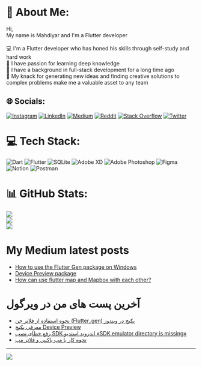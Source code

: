 # 💫 About Me:
Hi,<br>My name is Mahdiyar and I'm a Flutter developer<br><br>💻 I'm a Flutter developer who has honed his skills through self-study and hard work<br>🌱 I have passion for learning deep knowledge<br>🔭 I have a background in full-stack development for a long time ago<br>🤝 My knack for generating new ideas and finding creative solutions to complex problems make me a valuable asset to any team


## 🌐 Socials:
[![Instagram](https://img.shields.io/badge/Instagram-%23E4405F.svg?logo=Instagram&logoColor=white)](https://instagram.com/fluttergramming) [![LinkedIn](https://img.shields.io/badge/LinkedIn-%230077B5.svg?logo=linkedin&logoColor=white)](https://linkedin.com/in/mahdiyar-arbabzi) [![Medium](https://img.shields.io/badge/Medium-12100E?logo=medium&logoColor=white)](https://medium.com/@@m.arbabzi) [![Reddit](https://img.shields.io/badge/Reddit-%23FF4500.svg?logo=Reddit&logoColor=white)](https://reddit.com/user/mahDyarZ) [![Stack Overflow](https://img.shields.io/badge/-Stackoverflow-FE7A16?logo=stack-overflow&logoColor=white)](https://stackoverflow.com/users/15826420) [![Twitter](https://img.shields.io/badge/Twitter-%231DA1F2.svg?logo=Twitter&logoColor=white)](https://twitter.com/mahDyarZ90) 

# 💻 Tech Stack:
![Dart](https://img.shields.io/badge/dart-%230175C2.svg?style=for-the-badge&logo=dart&logoColor=white) ![Flutter](https://img.shields.io/badge/Flutter-%2302569B.svg?style=for-the-badge&logo=Flutter&logoColor=white) ![SQLite](https://img.shields.io/badge/sqlite-%2307405e.svg?style=for-the-badge&logo=sqlite&logoColor=white) ![Adobe XD](https://img.shields.io/badge/Adobe%20XD-470137?style=for-the-badge&logo=Adobe%20XD&logoColor=#FF61F6) ![Adobe Photoshop](https://img.shields.io/badge/adobephotoshop-%2331A8FF.svg?style=for-the-badge&logo=adobephotoshop&logoColor=white) 	![Figma](https://img.shields.io/badge/figma-%23F24E1E.svg?style=for-the-badge&logo=figma&logoColor=white) ![Notion](https://img.shields.io/badge/Notion-%23000000.svg?style=for-the-badge&logo=notion&logoColor=white) ![Postman](https://img.shields.io/badge/Postman-FF6C37?style=for-the-badge&logo=postman&logoColor=white)
# 📊 GitHub Stats:
![](https://github-readme-stats.vercel.app/api?username=mahdiyarz&theme=dark&hide_border=false&include_all_commits=false&count_private=true)<br/>
![](https://github-readme-streak-stats.herokuapp.com/?user=mahdiyarz&theme=dark&hide_border=false)<br/>
![](https://github-readme-stats.vercel.app/api/top-langs/?username=mahdiyarz&theme=dark&hide_border=false&include_all_commits=false&count_private=true&layout=compact)

# My Medium latest posts
<!-- MEDIUM:START -->
- [How to use the Flutter Gen package on Windows](https://medium.com/@m.arbabzi/how-to-use-the-flutter-gen-package-on-windows-2bca85124b05?source=rss-baa8046802cb------2)
- [Device Preview package](https://medium.com/@m.arbabzi/device-preview-package-449459053c7?source=rss-baa8046802cb------2)
- [How can use flutter map and Mapbox with each other?](https://medium.com/@m.arbabzi/how-can-use-flutter-map-and-mapbox-with-each-other-1fd57dc9623a?source=rss-baa8046802cb------2)
<!-- MEDIUM:END -->
# آخرین پست های من در ویرگول
<!-- VIRGOOL:START -->
- [نحوه استفاده از فلاتر جن &lpar;Flutter_gen&rpar; پکیج در ویندوز](https://virgool.io/@m.arbabzi/%D9%86%D8%AD%D9%88%D9%87-%D8%A7%D8%B3%D8%AA%D9%81%D8%A7%D8%AF%D9%87-%D8%A7%D8%B2-%D9%81%D9%84%D8%A7%D8%AA%D8%B1-%D8%AC%D9%86-fluttergen-%D9%BE%DA%A9%DB%8C%D8%AC-%D8%AF%D8%B1-%D9%88%DB%8C%D9%86%D8%AF%D9%88%D8%B2-esergtxqdlob)
- [معرفی پکیج Device Preview](https://virgool.io/@m.arbabzi/%D9%85%D8%B9%D8%B1%D9%81%DB%8C-%D9%BE%DA%A9%DB%8C%D8%AC-device-preview-s2i50ltqkxh5)
- [رفع خطای نصب SDK اندروید استدیو «SDK emulator directory is missing»](https://virgool.io/@m.arbabzi/%D8%B1%D9%81%D8%B9-%D8%AE%D8%B7%D8%A7%DB%8C-%D9%86%D8%B5%D8%A8-sdk-%D8%A7%D9%86%D8%AF%D8%B1%D9%88%DB%8C%D8%AF-%D8%A7%D8%B3%D8%AA%D8%AF%DB%8C%D9%88-sdk-emulator-directory-is-missing-tlpmawotr7il)
- [نحوه کار با مپ باکس و فلاتر مپ](https://virgool.io/flutter-community/%D9%86%D8%AD%D9%88%D9%87-%DA%A9%D8%A7%D8%B1-%D8%A8%D8%A7-%D9%85%D9%BE-%D8%A8%D8%A7%DA%A9%D8%B3-%D9%88-%D9%81%D9%84%D8%A7%D8%AA%D8%B1-%D9%85%D9%BE-fmwdrhxvauwu)
<!-- VIRGOOL:END -->

---
[![](https://visitcount.itsvg.in/api?id=mahdiyarz&icon=2&color=0)](https://visitcount.itsvg.in)

<!-- Proudly created with GPRM ( https://gprm.itsvg.in ) -->

